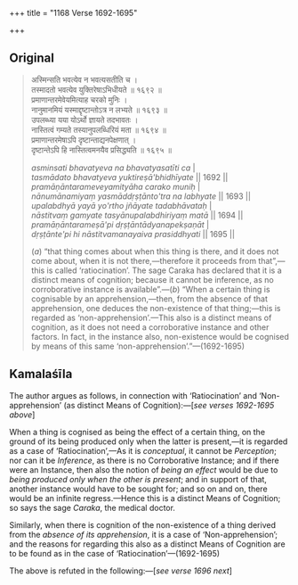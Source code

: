 +++
title = "1168 Verse 1692-1695"

+++
## Original 
>
> अस्मिन्सति भवत्येव न भवत्यसतीति च ।  
> तस्मादतो भवत्येव युक्तिरेषाऽभिधीयते ॥ १६९२ ॥  
> प्रमाणान्तरमेवेयमित्याह चरको मुनिः ।  
> नानुमानमियं यस्माद्दृष्टान्तोऽत्र न लभ्यते ॥ १६९३ ॥  
> उपलब्ध्या यया योऽर्थो ज्ञायते तदभावतः ।  
> नास्तित्वं गम्यते तस्यानुपलब्धिरियं मता ॥ १६९४ ॥  
> प्रमाणान्तरमेषाऽपि दृष्टान्ताद्यनपेक्षणात् ।  
> दृष्टान्तेऽपि हि नास्तित्वमनयैव प्रसिद्ध्यति ॥ १६९५ ॥ 
>
> *asminsati bhavatyeva na bhavatyasatīti ca* \|  
> *tasmādato bhavatyeva yuktireṣā'bhidhīyate* \|\| 1692 \|\|  
> *pramāṇāntarameveyamityāha carako muniḥ* \|  
> *nānumānamiyaṃ yasmāddṛṣṭānto'tra na labhyate* \|\| 1693 \|\|  
> *upalabdhyā yayā yo'rtho jñāyate tadabhāvataḥ* \|  
> *nāstitvaṃ gamyate tasyānupalabdhiriyaṃ matā* \|\| 1694 \|\|  
> *pramāṇāntarameṣā'pi dṛṣṭāntādyanapekṣaṇāt* \|  
> *dṛṣṭānte'pi hi nāstitvamanayaiva prasiddhyati* \|\| 1695 \|\| 
>
> (*a*) “that thing comes about when this thing is there, and it does not come about, when it is not there,—therefore it proceeds from that”,—this is called ‘ratiocination’. The sage Caraka has declared that it is a distinct means of cognition; because it cannot be inference, as no corroborative instance is available”.—(*b*) “When a certain thing is cognisable by an apprehension,—then, from the absence of that apprehension, one deduces the non-existence of that thing;—this is regarded as ‘non-apprehension’.—This also is a distinct means of cognition, as it does not need a corroborative instance and other factors. In fact, in the instance also, non-existence would be cognised by means of this same ‘non-apprehension’.”—(1692-1695)



## Kamalaśīla

The author argues as follows, in connection with ‘Ratiocination’ and ‘Non-apprehension’ (as distinct Means of Cognition):—[*see verses 1692-1695 above*]

When a thing is cognised as being the effect of a certain thing, on the ground of its being produced only when the latter is present,—it is regarded as a case of ‘Ratiocination’,—As it is *conceptual*, it cannot be *Perception*; nor can it be *Inference*, as there is no Corroborative Instance; and if there were an Instance, then also the notion of *being an effect* would be due to *being produced only when the other is present*; and in support of that, another instance would have to be sought for; and so on and on, there would be an infinite regress.—Hence this is a distinct Means of Cognition; so says the sage *Caraka*, the medical doctor.

Similarly, when there is cognition of the non-existence of a thing derived from the *absence of its apprehension*, it is a case of ‘Non-apprehension’; and the reasons for regarding this also as a distinct Means of Cognition are to be found as in the case of ‘Ratiocination’—(1692-1695)

The above is refuted in the following:—[*see verse 1696 next*]


